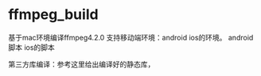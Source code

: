 # ffmpeg_build
基于mac环境编译ffmpeg4.2.0
支持移动端环境：android ios的环境。
android脚本
ios的脚本

第三方库编译：参考这里给出编译好的静态库，


